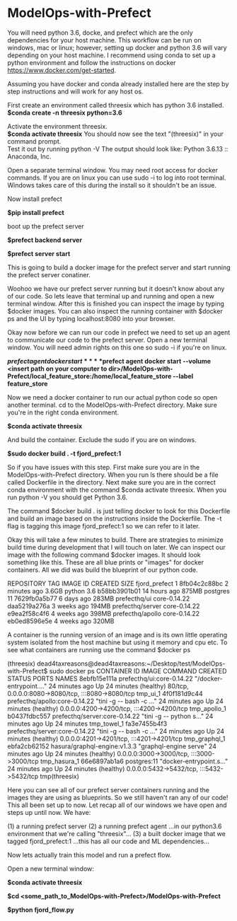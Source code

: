 # ModelOps-with-Prefect

You will need python 3.6, docke, and prefect which are the only dependencies for your host machine.  This workflow can be run on windows, mac or linux; however, setting up docker and python 3.6 will vary depending on your host machine.  I recommend using conda to set up a python environment and follow the instructions on docker https://www.docker.com/get-started.

Assuming you have docker and conda already installed here are the step by step instructions and will work for any host os.

First create an environment called threesix which has python 3.6 installed.
**$conda create -n threesix python=3.6**

Activate the environment threesix.  
**$conda activate threesix**
You should now see the text "(threesix)" in your command prompt.  
Test it out by running 
python -V
The output should look like:  Python 3.6.13 :: Anaconda, Inc.

Open a separate terminal window.
You may need root access for docker commands.  If you are on linux you can use sudo -i to log into root terminal.  Windows takes care of this during the install so it shouldn't be an issue.

Now install prefect

**$pip install prefect**

boot up the prefect server

**$prefect backend server**

**$prefect server start**

This is going to build a docker image for the prefect server and start running the prefect server conatiner.   

Woohoo we have our prefect server running but it doesn't know about any of our code.  So lets leave that terminal up and running and open a new terminal window.  After this is finished you can inspect the image by typing $docker images.  You can also inspect the running container with $docker ps and the UI by typing localhost:8080 into your browser. 

Okay now before we can run our code in prefect we need to set up an agent to communicate our code to the prefect server.  Open a new terminal window.  You will need admin rights on this one so sudo -i if you're on linux.

**$prefect agent docker start**
**$prefect agent docker start --volume \<insert path on your computer to dir\>/ModelOps-with-Prefect/local_feature_store:/home/local_feature_store --label feature_store**
  
Now we need a docker container to run our actual python code so open another terminal.  cd to the ModelOps-with-Prefect directory.  Make sure you're in the right conda environment.

**$conda activate threesix**

And build the container.  Exclude the sudo if you are on windows.

**$sudo docker build . -t fjord_prefect:1**

So if you have issues with this step.  First make sure you are in the ModelOps-with-Prefect directory.  When you run ls there should be a file called Dockerfile in the directory.  Next make sure you are in the correct conda environment with the command $conda activate threesix.  When you run python -V you should get Python 3.6.  

The command $docker build . is just telling docker to look for this Dockerfile and build an image based on the instructions inside the Dockerfile.  The -t flag is tagging this image fjord_prefect:1 so we can refer to it later.

Okay this will take a few minutes to build.  There are strategies to minimize build time during development that I will touch on later.  We can inspect our image with the following command $docker images.  It should look something like this.  These are all blue prints or "images" for docker containers.  All we did was build the blueprint of our python code.

REPOSITORY              TAG            IMAGE ID       CREATED         SIZE
fjord_prefect           1              8fb04c2c88bc   2 minutes ago   3.6GB
python                  3.6            b58bb3901b01   14 hours ago    875MB
postgres                11             7629fb0a5b77   6 days ago      283MB
prefecthq/ui            core-0.14.22   daa5219a276a   3 weeks ago     194MB
prefecthq/server        core-0.14.22   e9ea2f58c4f6   4 weeks ago     398MB
prefecthq/apollo        core-0.14.22   eb0ed8596e5e   4 weeks ago     320MB

A container is the running version of an image and is its own little operating system isolated from the host machine but using it memory and cpu etc.  To see what containers are running use the command $docker ps

(threesix) dead4taxreasons@dead4taxreasons:~/Desktop/test/ModelOps-with-Prefect$ sudo docker ps
CONTAINER ID   IMAGE                           COMMAND                  CREATED          STATUS                    PORTS                                               NAMES
8ebfb15e111a   prefecthq/ui:core-0.14.22       "/docker-entrypoint.…"   24 minutes ago   Up 24 minutes (healthy)   80/tcp, 0.0.0.0:8080->8080/tcp, :::8080->8080/tcp   tmp_ui_1
4f0f181d9c44   prefecthq/apollo:core-0.14.22   "tini -g -- bash -c …"   24 minutes ago   Up 24 minutes (healthy)   0.0.0.0:4200->4200/tcp, :::4200->4200/tcp           tmp_apollo_1
b0437fdbc557   prefecthq/server:core-0.14.22   "tini -g -- python s…"   24 minutes ago   Up 24 minutes                                                                 tmp_towel_1
fa3e7455b4f3   prefecthq/server:core-0.14.22   "tini -g -- bash -c …"   24 minutes ago   Up 24 minutes (healthy)   0.0.0.0:4201->4201/tcp, :::4201->4201/tcp           tmp_graphql_1
ebfa2cb62152   hasura/graphql-engine:v1.3.3    "graphql-engine serve"   24 minutes ago   Up 24 minutes (healthy)   0.0.0.0:3000->3000/tcp, :::3000->3000/tcp           tmp_hasura_1
66e6897ab1a6   postgres:11                     "docker-entrypoint.s…"   24 minutes ago   Up 24 minutes (healthy)   0.0.0.0:5432->5432/tcp, :::5432->5432/tcp           tmp(threesix) 

Here you can see all of our prefect server containers running and the images they are using as blueprints.  So we still haven't ran any of our code!  This all been set up to now.  Let recap all of our windows we have open and steps up until now.  We have:

(1) a running prefect server 
(2) a running prefect agent ...in our python3.6 environment that we're calling "threesix"...
(3) a built docker image that we tagged fjord_prefect:1 ...this has all our code and ML dependencies...

Now lets actually train this model and run a prefect flow.  

Open a new terminal window:

**$conda activate threesix**

**$cd <some_path_to_ModelOps-with-Prefect>/ModelOps-with-Prefect**

**$python fjord_flow.py**

